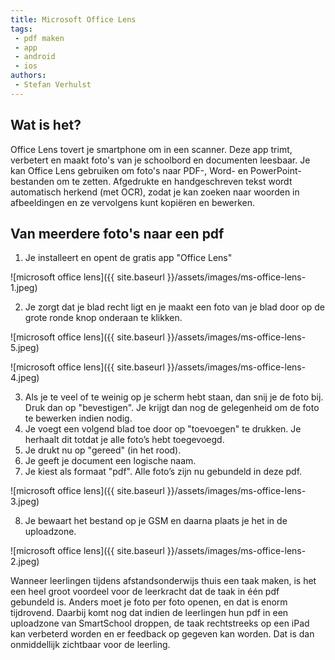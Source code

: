 ```yaml
---
title: Microsoft Office Lens
tags: 
 - pdf maken
 - app
 - android
 - ios
authors:
 - Stefan Verhulst
---
```


## Wat is het?

Office Lens tovert je smartphone om in een scanner. Deze app trimt, verbetert en maakt foto's van je schoolbord en documenten leesbaar. Je kan Office Lens gebruiken om foto's naar PDF-, Word- en PowerPoint-bestanden om te zetten. Afgedrukte en handgeschreven tekst wordt automatisch herkend (met OCR), zodat je kan zoeken naar woorden in afbeeldingen en ze vervolgens kunt kopiëren en bewerken.

## Van meerdere foto's naar een pdf

 1. Je installeert en opent de gratis app "Office Lens"

![microsoft office lens]({{ site.baseurl }}/assets/images/ms-office-lens-1.jpeg)

 2. Je zorgt dat je blad recht ligt en je maakt een foto van je blad door op de grote ronde knop onderaan te klikken.

![microsoft office lens]({{ site.baseurl }}/assets/images/ms-office-lens-5.jpeg)

![microsoft office lens]({{ site.baseurl }}/assets/images/ms-office-lens-4.jpeg)

 3. Als je te veel of te weinig op je scherm hebt staan, dan snij je de foto bij. Druk dan op "bevestigen". Je krijgt dan nog de gelegenheid om de foto te bewerken indien nodig.
 4. Je voegt een volgend blad toe door op "toevoegen" te drukken. Je herhaalt dit totdat je alle foto’s hebt toegevoegd.
 5. Je drukt nu op "gereed" (in het rood).
 6. Je geeft je document een logische naam.
 7. Je kiest als formaat "pdf". Alle foto’s zijn nu gebundeld in deze pdf.

![microsoft office lens]({{ site.baseurl }}/assets/images/ms-office-lens-3.jpeg)

 8. Je bewaart het bestand op je GSM en daarna plaats je het in de uploadzone.

![microsoft office lens]({{ site.baseurl }}/assets/images/ms-office-lens-2.jpeg)

Wanneer leerlingen tijdens afstandsonderwijs thuis een taak maken, is het een heel groot voordeel voor de leerkracht dat de taak in één pdf gebundeld is. Anders moet je foto per foto openen, en dat is enorm tijdrovend. Daarbij komt nog dat indien de leerlingen hun pdf in een uploadzone van SmartSchool droppen, de taak rechtstreeks op een iPad kan verbeterd worden en er feedback op gegeven kan worden. Dat is dan onmiddellijk zichtbaar voor de leerling.